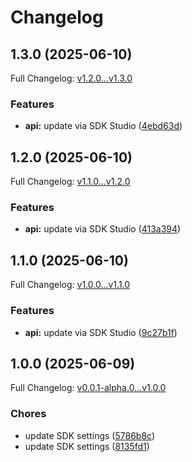 # Changelog

## 1.3.0 (2025-06-10)

Full Changelog: [v1.2.0...v1.3.0](https://github.com/sili-wen/document-ai-sdk/compare/v1.2.0...v1.3.0)

### Features

* **api:** update via SDK Studio ([4ebd63d](https://github.com/sili-wen/document-ai-sdk/commit/4ebd63d837e5d6b9fcfdca480878f21a0bc49fbd))

## 1.2.0 (2025-06-10)

Full Changelog: [v1.1.0...v1.2.0](https://github.com/sili-wen/document-ai-sdk/compare/v1.1.0...v1.2.0)

### Features

* **api:** update via SDK Studio ([413a394](https://github.com/sili-wen/document-ai-sdk/commit/413a39483bf30051e398153729c64c0c8b6c682e))

## 1.1.0 (2025-06-10)

Full Changelog: [v1.0.0...v1.1.0](https://github.com/sili-wen/document-ai-sdk/compare/v1.0.0...v1.1.0)

### Features

* **api:** update via SDK Studio ([9c27b1f](https://github.com/sili-wen/document-ai-sdk/commit/9c27b1f0a5617c71eec528826c61765c7104a553))

## 1.0.0 (2025-06-09)

Full Changelog: [v0.0.1-alpha.0...v1.0.0](https://github.com/sili-wen/document-ai-sdk/compare/v0.0.1-alpha.0...v1.0.0)

### Chores

* update SDK settings ([5786b8c](https://github.com/sili-wen/document-ai-sdk/commit/5786b8c39b0f58546cce23995f2c85536fcd40e3))
* update SDK settings ([8135fd1](https://github.com/sili-wen/document-ai-sdk/commit/8135fd17d71d433872f6c01df1d9a7b19a380207))
